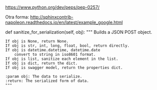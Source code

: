 https://www.python.org/dev/peps/pep-0257/

Otra forma:
http://sphinxcontrib-napoleon.readthedocs.io/en/latest/example_google.html


def sanitize_for_serialization(self, obj):
    """
    Builds a JSON POST object.

    If obj is None, return None.
    If obj is str, int, long, float, bool, return directly.
    If obj is datetime.datetime, datetime.date
        convert to string in iso8601 format.
    If obj is list, sanitize each element in the list.
    If obj is dict, return the dict.
    If obj is swagger model, return the properties dict.

    :param obj: The data to serialize.
    :return: The serialized form of data.
    """

